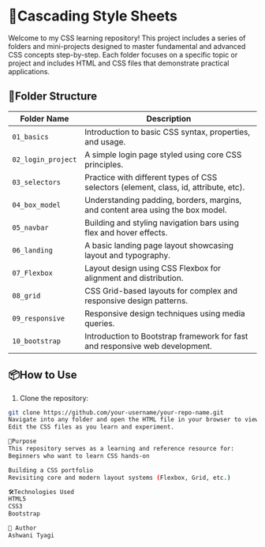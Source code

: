 # 🎨Cascading Style Sheets

Welcome to my CSS learning repository! This project includes a series of folders and mini-projects designed to master fundamental and advanced CSS concepts step-by-step.
Each folder focuses on a specific topic or project and includes HTML and CSS files that demonstrate practical applications.

## 📁Folder Structure

| Folder Name        | Description |
|--------------------|-------------|
| `01_basics`        | Introduction to basic CSS syntax, properties, and usage. |
| `02_login_project` | A simple login page styled using core CSS principles. |
| `03_selectors`     | Practice with different types of CSS selectors (element, class, id, attribute, etc). |
| `04_box_model`     | Understanding padding, borders, margins, and content area using the box model. |
| `05_navbar`        | Building and styling navigation bars using flex and hover effects. |
| `06_landing`       | A basic landing page layout showcasing layout and typography. |
| `07_Flexbox`       | Layout design using CSS Flexbox for alignment and distribution. |
| `08_grid`          | CSS Grid-based layouts for complex and responsive design patterns. |
| `09_responsive`    | Responsive design techniques using media queries. |
| `10_bootstrap`     | Introduction to Bootstrap framework for fast and responsive web development. |

## 📦How to Use

1. Clone the repository:

```bash
git clone https://github.com/your-username/your-repo-name.git
Navigate into any folder and open the HTML file in your browser to view the results.
Edit the CSS files as you learn and experiment.

🧠Purpose
This repository serves as a learning and reference resource for:
Beginners who want to learn CSS hands-on

Building a CSS portfolio
Revisiting core and modern layout systems (Flexbox, Grid, etc.)

🛠️Technologies Used
HTML5
CSS3
Bootstrap

📝 Author
Ashwani Tyagi
